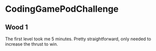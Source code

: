 # CodingGamePodChallenge

Wood 1
--------------------------------------------------------------------------------------------------------------------------------------------------------------------------------
The first level took me 5 minutes. Pretty straightforward, only needed to increase the thrust to win.

